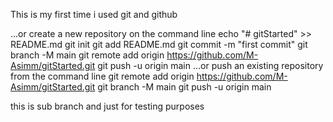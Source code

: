 This is my first time i used git and github

…or create a new repository on the command line
echo "# gitStarted" >> README.md
git init
git add README.md
git commit -m "first commit"
git branch -M main
git remote add origin https://github.com/M-Asimm/gitStarted.git
git push -u origin main
…or push an existing repository from the command line
git remote add origin https://github.com/M-Asimm/gitStarted.git
git branch -M main
git push -u origin main

this is sub branch and just for testing 
purposes
